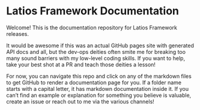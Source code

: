 # Latios Framework Documentation

Welcome! This is the documentation repository for Latios Framework releases.

It would be awesome if this was an actual GitHub pages site with generated API
docs and all, but the dev-ops deities often smite me for breaking too many sound
barriers with my low-level coding skills. If you want to help, take your best
shot at a PR and teach those deities a lesson!

For now, you can navigate this repo and click on any of the markdown files to
get GitHub to render a documentation page for you. If a folder name starts with
a capital letter, it has markdown documentation inside it. If you can’t find an
example or explanation for something you believe is valuable, create an issue or
reach out to me via the various channels!
